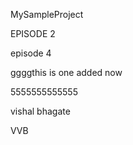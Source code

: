 MySampleProject

EPISODE 2

episode 4

ggggthis is one added now


5555555555555


vishal bhagate

VVB